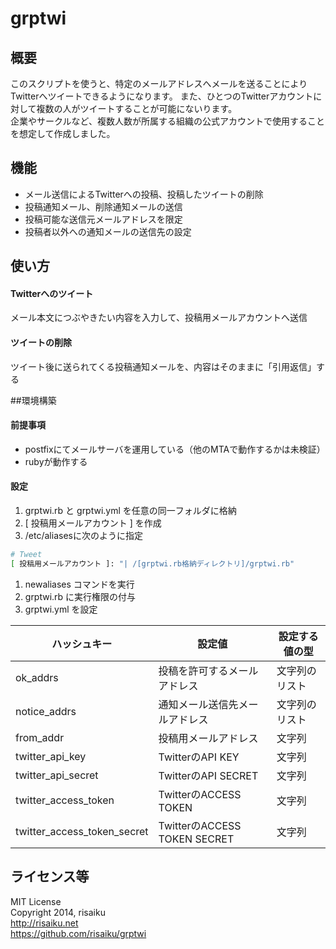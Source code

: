 grptwi
======

## 概要
このスクリプトを使うと、特定のメールアドレスへメールを送ることによりTwitterへツイートできるようになります。
また、ひとつのTwitterアカウントに対して複数の人がツイートすることが可能にないります。  
企業やサークルなど、複数人数が所属する組織の公式アカウントで使用することを想定して作成しました。

## 機能
* メール送信によるTwitterへの投稿、投稿したツイートの削除
* 投稿通知メール、削除通知メールの送信
* 投稿可能な送信元メールアドレスを限定
* 投稿者以外への通知メールの送信先の設定

## 使い方
#### Twitterへのツイート
メール本文につぶやきたい内容を入力して、投稿用メールアカウントへ送信

#### ツイートの削除
ツイート後に送られてくる投稿通知メールを、内容はそのままに「引用返信」する

##環境構築
#### 前提事項
* postfixにてメールサーバを運用している（他のMTAで動作するかは未検証）
* rubyが動作する

#### 設定
1. grptwi.rb と grptwi.yml を任意の同一フォルダに格納
1. [ 投稿用メールアカウント ] を作成
1. /etc/aliasesに次のように指定

  ```sh
  # Tweet
  [ 投稿用メールアカウント ]: "| /[grptwi.rb格納ディレクトリ]/grptwi.rb"
  ```
1. newaliases コマンドを実行
1. grptwi.rb に実行権限の付与
1. grptwi.yml を設定

  | ハッシュキー | 設定値 | 設定する値の型 |
  | --- | --- | --- |
  | ok\_addrs | 投稿を許可するメールアドレス | 文字列のリスト |
  | notice\_addrs | 通知メール送信先メールアドレス | 文字列のリスト |
  | from\_addr | 投稿用メールアドレス | 文字列 |
  | twitter\_api\_key | TwitterのAPI KEY | 文字列 |
  | twitter\_api\_secret | TwitterのAPI SECRET | 文字列 |
  | twitter\_access\_token | TwitterのACCESS TOKEN | 文字列 |
  | twitter\_access\_token\_secret | TwitterのACCESS TOKEN SECRET | 文字列 |

## ライセンス等
MIT License  
Copyright 2014, risaiku  
http://risaiku.net  
https://github.com/risaiku/grptwi

